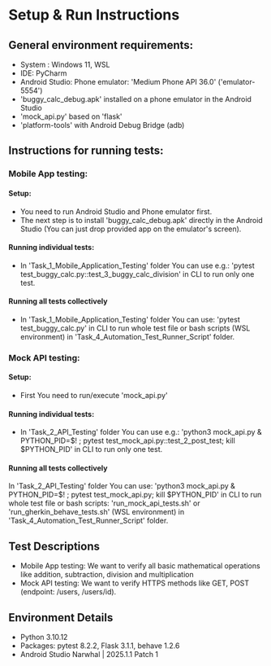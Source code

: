 # Setup & Run Instructions

## General environment requirements: 
- System : Windows 11, WSL
- IDE: PyCharm
- Android Studio: Phone emulator: 'Medium Phone API 36.0' ('emulator-5554')
- 'buggy_calc_debug.apk' installed on a phone emulator in the Android Studio
- 'mock_api.py' based on 'flask'
- 'platform-tools' with Android Debug Bridge (adb) 

## Instructions for running tests:
### Mobile App testing: 
#### Setup:
- You need to run Android Studio and Phone emulator first.
- The next step is to install 'buggy_calc_debug.apk' directly in the Android Studio
(You can just drop provided app on the emulator's screen). 
#### Running individual tests:
- In 'Task_1_Mobile_Application_Testing' folder You can use e.g.:
'pytest test_buggy_calc.py::test_3_buggy_calc_division' in CLI to run only one test.
#### Running all tests collectively
- In 'Task_1_Mobile_Application_Testing' folder You can use: 'pytest test_buggy_calc.py' in CLI
to run whole test file or bash scripts (WSL environment) in 'Task_4_Automation_Test_Runner_Script' folder.

### Mock API testing: 
#### Setup:
- First You need to run/execute 'mock_api.py'
#### Running individual tests:
- In 'Task_2_API_Testing' folder You can use e.g.:
'python3 mock_api.py & PYTHON_PID=$! ; pytest test_mock_api.py::test_2_post_test; kill $PYTHON_PID' 
in CLI to run only one test.
#### Running all tests collectively
In 'Task_2_API_Testing' folder You can use:
'python3 mock_api.py & PYTHON_PID=$! ; pytest test_mock_api.py; kill $PYTHON_PID' in CLI
to run whole test file or bash scripts: 'run_mock_api_tests.sh' or 'run_gherkin_behave_tests.sh'
(WSL environment) in 'Task_4_Automation_Test_Runner_Script' folder.

## Test Descriptions
- Mobile App testing: We want to verify all basic mathematical operations like addition, subtraction,
division and multiplication
- Mock API testing: We want to verify HTTPS methods like GET, POST (endpoint: /users, /users/id).

## Environment Details
- Python 3.10.12
- Packages: pytest 8.2.2, Flask 3.1.1, behave 1.2.6
- Android Studio Narwhal | 2025.1.1 Patch 1